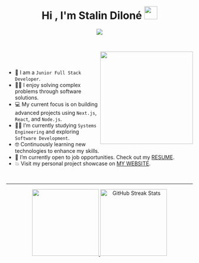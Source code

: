 <h1 align="center">Hi , I'm Stalin Diloné <img src="https://media.giphy.com/media/hvRJCLFzcasrR4ia7z/giphy.gif" width="35"></h1>
<p align="center">
  <a href="https://github.com/DenverCoder1/readme-typing-svg"><img src="https://readme-typing-svg.herokuapp.com?font=Time+New+Roman&color=%236FDA44&size=25&center=true&vCenter=true&width=600&height=100&lines=;Junior+Full+Stack+Developer;Student+Systems+Engineering;Always+learning+new+things"></a>
</p>


<br>


</p>


<picture> <img align="right" src="https://github.com/user-attachments/assets/ea465165-2eda-437d-b34b-4aa316f0f34e" width = 250px></picture>

<br><br>

- :school: I am a `Junior Full Stack Developer`.
- :technologist: I enjoy solving complex problems through software solutions.
- :computer: My current focus is on building advanced projects using `Next.js`, `React`, and `Node.js`.
- :student: I’m currently studying `Systems Engineering` and exploring `Software Development`.
- :nerd_face: Continuously learning new technologies to enhance my skills.
- :thinking: I’m currently open to job opportunities. Check out my [RESUME](https://drive.google.com/file/d/1YItOoRaFazcnrSrDs-Cs7ulSEnZo4XMV/view?usp=sharing).
- :boom: Visit my personal project showcase on [MY WEBSITE](https://sdilonedev.netlify.app/).
<br>

<hr>
<p align="center">
<a href="https://github.com/sdilonedev">
  <img height="180em" src="https://github-readme-stats-eight-theta.vercel.app/api?username=sdilonedev&title_color=6FDA44&text_color=FFFFFF&show_icons=true&icon_color=6FDA44&include_all_commits=true&count_private=true&theme=dark"/>
  <img height="180em" src="https://github-readme-streak-stats.herokuapp.com/?user=sdilonedev&theme=dark&date_format=j%20M%5B%20Y%5D&currStreakLabel=6FDA44&fire=6FDA44&ring=6FDA44" alt="GitHub Streak Stats"/>
</a>
</p>
